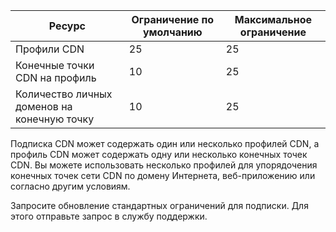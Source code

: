 
| Ресурс | Ограничение по умолчанию | Максимальное ограничение | 
| --- | --- | --- |
| Профили CDN |25 |25 |
| Конечные точки CDN на профиль |10 |25 |
| Количество личных доменов на конечную точку |10 |25 |

Подписка CDN может содержать один или несколько профилей CDN, а профиль CDN может содержать одну или несколько конечных точек CDN. Вы можете использовать несколько профилей для упорядочения конечных точек сети CDN по домену Интернета, веб-приложению или согласно другим условиям. 

Запросите обновление стандартных ограничений для подписки. Для этого отправьте запрос в службу поддержки. 

